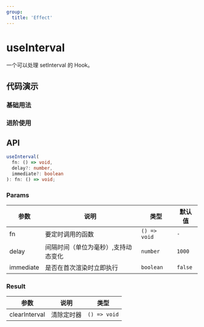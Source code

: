 ```yaml
---
group:
  title: 'Effect'
---
```


# useInterval

一个可以处理 setInterval 的 Hook。

## 代码演示

### 基础用法

<code src='./demo/demo1.tsx'></code>

### 进阶使用

## API

```typescript
useInterval(
  fn: () => void,
  delay?: number,
  immediate?: boolean
): fn: () => void;
```

### Params

| 参数      | 说明                                | 类型         | 默认值  |
| --------- | ----------------------------------- | ------------ | ------- |
| fn        | 要定时调用的函数                    | `() => void` | `-`     |
| delay     | 间隔时间（单位为毫秒）,支持动态变化 | `number`     | `1000`  |
| immediate | 是否在首次渲染时立即执行            | `boolean`    | `false` |

### Result

| 参数          | 说明       | 类型         |
| ------------- | ---------- | ------------ |
| clearInterval | 清除定时器 | `() => void` |
